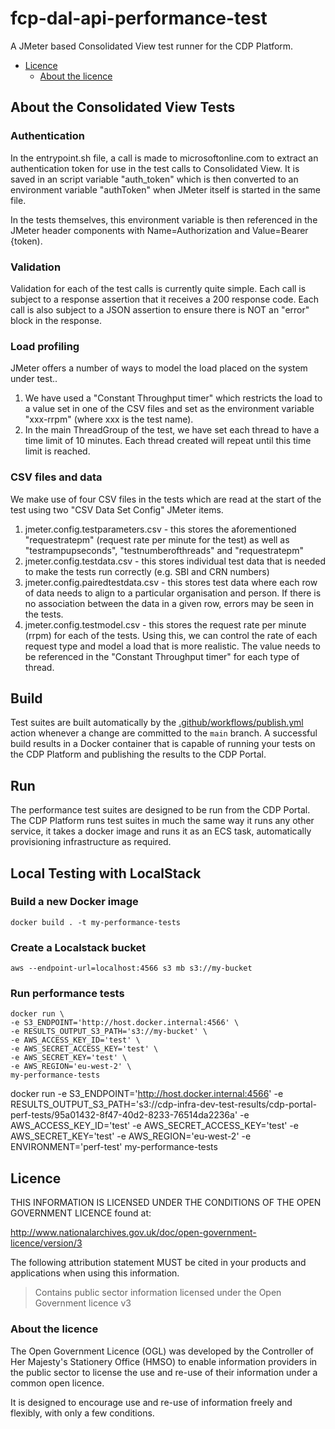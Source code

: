 # fcp-dal-api-performance-test

A JMeter based Consolidated View test runner for the CDP Platform.

- [Licence](#licence)
  - [About the licence](#about-the-licence)

## About the Consolidated View Tests

### Authentication

In the entrypoint.sh file, a call is made to microsoftonline.com to extract an authentication token for use in the test calls to Consolidated View. It is saved in an script variable "auth_token" which is then converted to an environment variable "authToken" when JMeter itself is started in the same file.

In the tests themselves, this environment variable is then referenced in the JMeter header components with Name=Authorization and Value=Bearer {token).

### Validation

Validation for each of the test calls is currently quite simple. Each call is subject to a response assertion that it receives a 200 response code. Each call is also subject to a JSON assertion to ensure there is NOT an "error" block in the response.

### Load profiling

JMeter offers a number of ways to model the load placed on the system under test..
1. We have used a "Constant Throughput timer" which restricts the load to a value set in one of the CSV files and set as the environment variable "xxx-rrpm" (where xxx is the test name).
2. In the main ThreadGroup of the test, we have set each thread to have a time limit of 10 minutes. Each thread created will repeat until this time limit is reached.

### CSV files and data

We make use of four CSV files in the tests which are read at the start of the test using two "CSV Data Set Config" JMeter items.
1. jmeter.config.testparameters.csv - this stores the aforementioned "requestratepm" (request rate per minute for the test) as well as "testrampupseconds", "testnumberofthreads" and "requestratepm"
2. jmeter.config.testdata.csv - this stores individual test data that is needed to make the tests run correctly (e.g. SBI and CRN numbers)
3. jmeter.config.pairedtestdata.csv - this stores test data where each row of data needs to align to a particular organisation and person. If there is no association between the data in a given row, errors may be seen in the tests.
4. jmeter.config.testmodel.csv - this stores the request rate per minute (rrpm) for each of the tests. Using this, we can control the rate of each request type and model a load that is more realistic. The value needs to be referenced in the "Constant Throughput timer" for each type of thread.

## Build

Test suites are built automatically by the [.github/workflows/publish.yml](.github/workflows/publish.yml) action whenever a change are committed to the `main` branch.
A successful build results in a Docker container that is capable of running your tests on the CDP Platform and publishing the results to the CDP Portal.

## Run

The performance test suites are designed to be run from the CDP Portal.
The CDP Platform runs test suites in much the same way it runs any other service, it takes a docker image and runs it as an ECS task, automatically provisioning infrastructure as required.

## Local Testing with LocalStack

### Build a new Docker image
```
docker build . -t my-performance-tests
```
### Create a Localstack bucket
```
aws --endpoint-url=localhost:4566 s3 mb s3://my-bucket
```

### Run performance tests

```
docker run \
-e S3_ENDPOINT='http://host.docker.internal:4566' \
-e RESULTS_OUTPUT_S3_PATH='s3://my-bucket' \
-e AWS_ACCESS_KEY_ID='test' \
-e AWS_SECRET_ACCESS_KEY='test' \
-e AWS_SECRET_KEY='test' \
-e AWS_REGION='eu-west-2' \
my-performance-tests
```

docker run -e S3_ENDPOINT='http://host.docker.internal:4566' -e RESULTS_OUTPUT_S3_PATH='s3://cdp-infra-dev-test-results/cdp-portal-perf-tests/95a01432-8f47-40d2-8233-76514da2236a' -e AWS_ACCESS_KEY_ID='test' -e AWS_SECRET_ACCESS_KEY='test' -e AWS_SECRET_KEY='test' -e AWS_REGION='eu-west-2' -e ENVIRONMENT='perf-test' my-performance-tests


## Licence

THIS INFORMATION IS LICENSED UNDER THE CONDITIONS OF THE OPEN GOVERNMENT LICENCE found at:

<http://www.nationalarchives.gov.uk/doc/open-government-licence/version/3>

The following attribution statement MUST be cited in your products and applications when using this information.

> Contains public sector information licensed under the Open Government licence v3

### About the licence

The Open Government Licence (OGL) was developed by the Controller of Her Majesty's Stationery Office (HMSO) to enable
information providers in the public sector to license the use and re-use of their information under a common open
licence.

It is designed to encourage use and re-use of information freely and flexibly, with only a few conditions.
